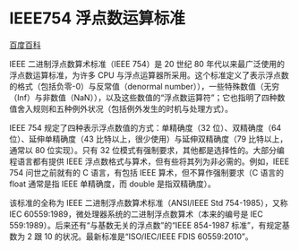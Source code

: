 # IEEE754 浮点数运算标准

[百度百科](https://baike.baidu.com/item/IEEE%20754/3869922?fr=aladdin)

IEEE 二进制浮点数算术标准（IEEE 754）是 20 世纪 80 年代以来最广泛使用的浮点数运算标准，为许多 CPU 与浮点运算器所采用。这个标准定义了表示浮点数的格式（包括负零-0）与反常值（denormal number）），一些特殊数值（无穷（Inf）与非数值（NaN）），以及这些数值的“浮点数运算符”；它也指明了四种数值舍入规则和五种例外状况（包括例外发生的时机与处理方式）。

IEEE 754 规定了四种表示浮点数值的方式：单精确度（32 位）、双精确度（64 位）、延伸单精确度（43 比特以上，很少使用）与延伸双精确度（79 比特以上，通常以 80 位实现）。只有 32 位模式有强制要求，其他都是选择性的。大部分编程语言都有提供 IEEE 浮点数格式与算术，但有些将其列为非必需的。例如，IEEE 754 问世之前就有的 C 语言，有包括 IEEE 算术，但不算作强制要求（C 语言的 float 通常是指 IEEE 单精确度，而 double 是指双精确度）。

该标准的全称为 IEEE 二进制浮点数算术标准（ANSI/IEEE Std 754-1985），又称 IEC 60559:1989，微处理器系统的二进制浮点数算术（本来的编号是 IEC 559:1989）。后来还有“与基数无关的浮点数”的“IEEE 854-1987 标准”，有规定基数为 2 跟 10 的状况。最新标准是“ISO/IEC/IEEE FDIS 60559:2010”。
